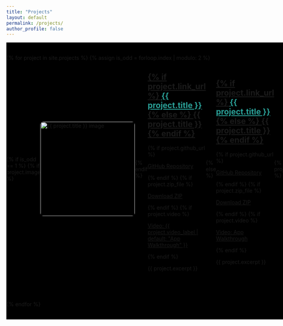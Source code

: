 ```yaml
---
title: "Projects"
layout: default
permalink: /projects/
author_profile: false
---
```


<style>
  /* Full width wrapper for projects */
  .projects-wrapper {
    width: 100vw; /* full viewport width */
    position: relative;
    background-color: #000; /* add black background */
    padding: 2rem 0;
  }

  /* Max width container centered */
  .projects-container {
    max-width: 1200px;
    margin: 0 auto;
  }

  ul.projects-list {
    list-style: none;
    padding: 0;
    margin: 0;
  }

  ul.projects-list li {
    display: flex;
    align-items: center;
    margin-bottom: 4rem;
  }

  /* Left-aligned project */
  ul.projects-list li.left {
    justify-content: flex-start;
  }

  ul.projects-list li.left .content {
    margin-left: 2rem;
    color: #eee;
  }

  /* Right-aligned project */
  ul.projects-list li.right {
    justify-content: flex-end;
  }

  ul.projects-list li.right .content {
    margin-right: 2rem;
    text-align: right;
    color: #eee;
  }

  ul.projects-list li img {
    width: 250px;
    border-radius: 8px;
    flex-shrink: 0;
  }

   /* Underline all project titles */
  ul.projects-list li .content h2 {
    text-decoration: underline;
  }

  /* Project title link styles */
  ul.projects-list li .content h2 a {
  color: #2aa198; /* or use the same color your theme uses for normal links */
  text-decoration: inherit;
}
  ul.projects-list li .content h2 a:hover {
    color: #ffffff;
    text-decoration: inherit;
  }

  /* Paragraph text */
  ul.projects-list li .content p {
    max-width: 600px;
  }
</style>

<div class="projects-wrapper">
  <div class="projects-container">
    <ul class="projects-list">
      {% for project in site.projects %}
        {% assign is_odd = forloop.index | modulo: 2 %}
        <li class="{% if is_odd == 1 %}left{% else %}right{% endif %}">
          {% if is_odd == 1 %}
            {% if project.image %}
              <img src="{{ project.image }}" alt="{{ project.title }} image" />
            {% endif %}
            <div class="content">
              <h2>
                {% if project.link_url %}
                  <a href="{{ project.link_url }}" target="_blank" rel="noopener noreferrer">{{ project.title }}</a>
                {% else %}
                  <span>{{ project.title }}</span>
                {% endif %}
              </h2>
              {% if project.github_url %}
                <p><a href="{{ project.github_url }}" target="_blank" rel="noopener noreferrer">GitHub Repository</a></p>
              {% endif %}
              {% if project.zip_file %}
                <p><a href="{{ project.zip_file }}" download target="_blank" rel="noopener noreferrer">Download ZIP</a></p>
              {% endif %}
              {% if project.video %}
  <p>
    <a href="{{ project.video }}" target="_blank" rel="noopener noreferrer">
      Video: {{ project.video_label | default: "App Walkthrough" }}
    </a>
  </p>
{% endif %}
              <p>{{ project.excerpt }}</p>
            </div>
          {% else %}
            <div class="content">
              <h2>
                {% if project.link_url %}
                  <a href="{{ project.link_url }}" target="_blank" rel="noopener noreferrer">{{ project.title }}</a>
                {% else %}
                  <span>{{ project.title }}</span>
                {% endif %}
              </h2>
              {% if project.github_url %}
                <p><a href="{{ project.github_url }}" target="_blank" rel="noopener noreferrer">GitHub Repository</a></p>
              {% endif %}
              {% if project.zip_file %}
                <p><a href="{{ project.zip_file }}" download target="_blank" rel="noopener noreferrer">Download ZIP</a></p>
              {% endif %}
              {% if project.video %}
                <p><a href="{{ project.video }}" target="_blank" rel="noopener noreferrer">Video: App Walkthrough</a></p>
              {% endif %}
              <p>{{ project.excerpt }}</p>
            </div>
            {% if project.image %}
              <img src="{{ project.image }}" alt="{{ project.title }} image" />
            {% endif %}
          {% endif %}
        </li>
      {% endfor %}
    </ul>
  </div>
</div>
